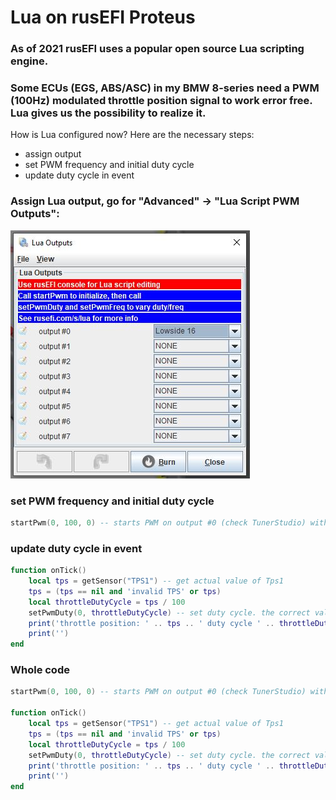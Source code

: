 # Lua on rusEFI Proteus

### As of 2021 rusEFI uses a popular open source Lua scripting engine.
### Some ECUs (EGS, ABS/ASC) in my BMW 8-series need a PWM (100Hz) modulated throttle position signal to work error free. Lua gives us the possibility to realize it.

How is Lua configured now? Here are the necessary steps:
- assign output
- set PWM frequency and initial duty cycle
- update duty cycle in event

### Assign Lua output, go for "Advanced" -> "Lua Script PWM Outputs":

<img src="./pictures/lua_outputs.jpg" title="lua outputs">

### set PWM frequency and initial duty cycle

```Lua
startPwm(0, 100, 0) -- starts PWM on output #0 (check TunerStudio) with 100Hz and initial duty cycle o 0%
```

### update duty cycle in event

```Lua
function onTick()
    local tps = getSensor("TPS1") -- get actual value of Tps1
    tps = (tps == nil and 'invalid TPS' or tps)
    local throttleDutyCycle = tps / 100
    setPwmDuty(0, throttleDutyCycle) -- set duty cycle. the correct value is between 0 (= 0%) and 1 (100%)
    print('throttle position: ' .. tps .. ' duty cycle ' .. throttleDutyCycle) -- do some output
    print('')
end
```

### Whole code
```Lua
startPwm(0, 100, 0) -- starts PWM on output #0 (check TunerStudio) with 100Hz and initial duty cycle o 0%

function onTick()
    local tps = getSensor("TPS1") -- get actual value of Tps1
    tps = (tps == nil and 'invalid TPS' or tps)
    local throttleDutyCycle = tps / 100
    setPwmDuty(0, throttleDutyCycle) -- set duty cycle. the correct value is between 0 (= 0%) and 1 (100%)
    print('throttle position: ' .. tps .. ' duty cycle ' .. throttleDutyCycle) -- do some output
    print('')
end
```